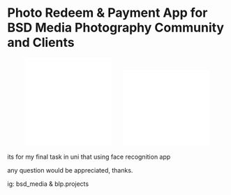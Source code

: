 # Photo Redeem & Payment App for BSD Media Photography Community and Clients

<p align="center">
    <img src="assets/logo-bsd-media.png" alt="BSD Media Logo" width="200"/>
  &nbsp;&nbsp;&nbsp;&nbsp;
    <img src="assets/logo-blp.png" alt="BLP Projects Logo" width="200"/>
</p>





its for my final task in uni that using face recognition app


any question would be appreciated, thanks.

ig: bsd_media & blp.projects
